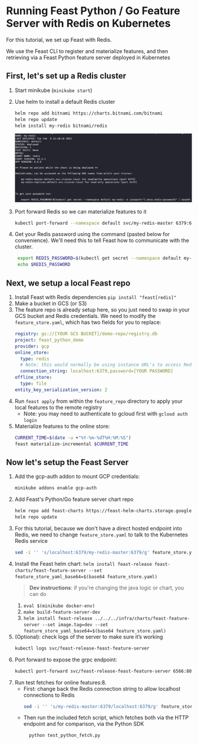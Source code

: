 
# Running Feast Python / Go Feature Server with Redis on Kubernetes 

For this tutorial, we set up Feast with Redis. 

We use the Feast CLI to register and materialize features, and then retrieving via a Feast Python feature server deployed in Kubernetes

## First, let's set up a Redis cluster
1.  Start minikube (`minikube start`)
2.  Use helm to install a default Redis cluster
    ```bash
    helm repo add bitnami https://charts.bitnami.com/bitnami 
    helm repo update 
    helm install my-redis bitnami/redis
    ```
    ![](redis-screenshot.png)
3. Port forward Redis so we can materialize features to it
    
    ```bash
    kubectl port-forward --namespace default svc/my-redis-master 6379:6379
    ```
4. Get your Redis password using the command (pasted below for convenience). We'll need this to tell Feast how to communicate with the cluster.

   ```bash
    export REDIS_PASSWORD=$(kubectl get secret --namespace default my-redis -o jsonpath="{.data.redis-password}" | base64 --decode)
    echo $REDIS_PASSWORD
    ```

## Next, we setup a local Feast repo
1. Install Feast with Redis dependencies `pip install "feast[redis]"`
2. Make a bucket in GCS (or S3)
3. The feature repo is already setup here, so you just need to swap in your GCS bucket and Redis credentials.
    We need to modify the `feature_store.yaml`, which has two fields for you to replace:
    ```yaml
    registry: gs://[YOUR GCS BUCKET]/demo-repo/registry.db
    project: feast_python_demo
    provider: gcp
    online_store:
      type: redis
      # Note: this would normally be using instance URL's to access Redis
      connection_string: localhost:6379,password=[YOUR PASSWORD]
    offline_store:
      type: file
    entity_key_serialization_version: 2
    ```
4. Run `feast apply` from within the `feature_repo` directory to apply your local features to the remote registry
   - Note: you may need to authenticate to gcloud first with `gcloud auth login`
5. Materialize features to the online store:
    ```bash
    CURRENT_TIME=$(date -u +"%Y-%m-%dT%H:%M:%S")                                    
    feast materialize-incremental $CURRENT_TIME
    ``` 

## Now let's setup the Feast Server
1. Add the gcp-auth addon to mount GCP credentials:
    ```bash
   minikube addons enable gcp-auth
   ```
2. Add Feast's Python/Go feature server chart repo
    ```bash
    helm repo add feast-charts https://feast-helm-charts.storage.googleapis.com
    helm repo update
    ```
3. For this tutorial, because we don't have a direct hosted endpoint into Redis, we need to change `feature_store.yaml` to talk to the Kubernetes Redis service 
   ```bash 
   sed -i '' 's/localhost:6379/my-redis-master:6379/g' feature_store.yaml
   ``` 
4. Install the Feast helm chart: `helm install feast-release feast-charts/feast-feature-server --set feature_store_yaml_base64=$(base64 feature_store.yaml)`
   > **Dev instructions**: if you're changing the java logic or chart, you can do 
   1. `eval $(minikube docker-env)`
   2. `make build-feature-server-dev`
   3. `helm install feast-release ../../../infra/charts/feast-feature-server --set image.tag=dev --set feature_store_yaml_base64=$(base64 feature_store.yaml)`
5. (Optional): check logs of the server to make sure it’s working
   ```bash
   kubectl logs svc/feast-release-feast-feature-server
   ```
6. Port forward to expose the grpc endpoint:
   ```bash
   kubectl port-forward svc/feast-release-feast-feature-server 6566:80
   ```
7. Run test fetches for online features:8. 
    - First: change back the Redis connection string to allow localhost connections to Redis
      ```bash
      sed -i '' 's/my-redis-master:6379/localhost:6379/g' feature_store.yaml
      ```
    - Then run the included fetch script, which fetches both via the HTTP endpoint and for comparison, via the Python SDK
      ```bash
        python test_python_fetch.py
      ```